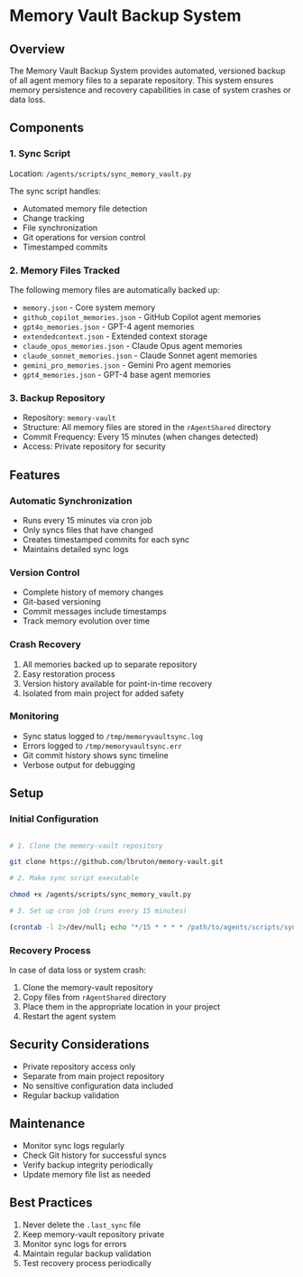 # Memory Vault Backup System

## Overview

The Memory Vault Backup System provides automated, versioned backup of all agent memory files to a separate repository. This system ensures memory persistence and recovery capabilities in case of system crashes or data loss.

## Components

### 1. Sync Script

Location: `/agents/scripts/sync_memory_vault.py`

The sync script handles:

- Automated memory file detection
- Change tracking
- File synchronization
- Git operations for version control
- Timestamped commits

### 2. Memory Files Tracked

The following memory files are automatically backed up:

- `memory.json` - Core system memory
- `github_copilot_memories.json` - GitHub Copilot agent memories
- `gpt4o_memories.json` - GPT-4 agent memories
- `extendedcontext.json` - Extended context storage
- `claude_opus_memories.json` - Claude Opus agent memories
- `claude_sonnet_memories.json` - Claude Sonnet agent memories
- `gemini_pro_memories.json` - Gemini Pro agent memories
- `gpt4_memories.json` - GPT-4 base agent memories

### 3. Backup Repository

- Repository: `memory-vault`
- Structure: All memory files are stored in the `rAgentShared` directory
- Commit Frequency: Every 15 minutes (when changes detected)
- Access: Private repository for security

## Features

### Automatic Synchronization

- Runs every 15 minutes via cron job
- Only syncs files that have changed
- Creates timestamped commits for each sync
- Maintains detailed sync logs

### Version Control

- Complete history of memory changes
- Git-based versioning
- Commit messages include timestamps
- Track memory evolution over time

### Crash Recovery

1. All memories backed up to separate repository
2. Easy restoration process
3. Version history available for point-in-time recovery
4. Isolated from main project for added safety

### Monitoring

- Sync status logged to `/tmp/memoryvaultsync.log`
- Errors logged to `/tmp/memoryvaultsync.err`
- Git commit history shows sync timeline
- Verbose output for debugging

## Setup

### Initial Configuration

```bash

# 1. Clone the memory-vault repository

git clone https://github.com/lbruton/memory-vault.git

# 2. Make sync script executable

chmod +x /agents/scripts/sync_memory_vault.py

# 3. Set up cron job (runs every 15 minutes)

(crontab -l 2>/dev/null; echo "*/15 * * * * /path/to/agents/scripts/sync_memory_vault.py") | crontab -
```

### Recovery Process

In case of data loss or system crash:

1. Clone the memory-vault repository
2. Copy files from `rAgentShared` directory
3. Place them in the appropriate location in your project
4. Restart the agent system

## Security Considerations

- Private repository access only
- Separate from main project repository
- No sensitive configuration data included
- Regular backup validation

## Maintenance

- Monitor sync logs regularly
- Check Git history for successful syncs
- Verify backup integrity periodically
- Update memory file list as needed

## Best Practices

1. Never delete the `.last_sync` file
2. Keep memory-vault repository private
3. Monitor sync logs for errors
4. Maintain regular backup validation
5. Test recovery process periodically
